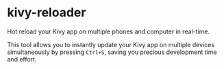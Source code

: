 # kivy-reloader
Hot reload your Kivy app on multiple phones and computer in real-time.

This tool allows you to instantly update your Kivy app on multiple devices simultaneously by pressing `Ctrl+S`, saving you precious development time and effort. 
